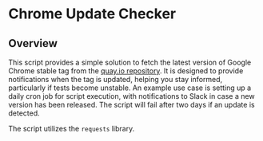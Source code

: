 # Chrome Update Checker

## Overview

This script provides a simple solution to fetch the latest version of Google Chrome stable tag from the [quay.io repository](https://quay.io/repository/browser/google-chrome-stable?tab=tags). It is designed to provide notifications when the tag is updated, helping you stay informed, particularly if tests become unstable. An example use case is setting up a daily cron job for script execution, with notifications to Slack in case a new version has been released. The script will fail after two days if an update is detected.

The script utilizes the `requests` library.